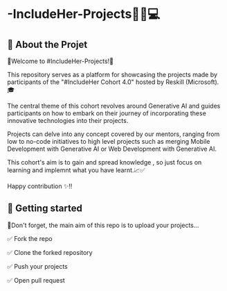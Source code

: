 # -IncludeHer-Projects👩‍💻💻

## 🚀 About the Projet
🌟Welcome to #IncludeHer-Projects!🌟

This repository serves as a platform for showcasing the  projects made by participants of the "#IncludeHer Cohort 4.0" hosted by Reskill (Microsoft).🎓

The central theme of this cohort revolves around Generative AI and guides participants on how to embark on their journey of incorporating these innovative technologies into their projects.

Projects can delve into any concept covered by our mentors, ranging from low to no-code initiatives to high level projects such as merging Mobile Development with Generative AI or Web Development with Generative AI.

This cohort's aim is to gain and spread knowledge , so just focus on learning and implemnt what you have learnt.📈✅

Happy contribution ✨!!

## 🎯 Getting started


📌Don't forget, the main aim of this repo is to upload your projects...

✅ Fork the repo

✅ Clone the forked repository

✅ Push your projects

✅ Open pull request
